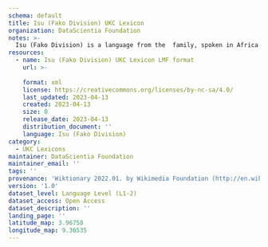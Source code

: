 ```yaml
---
schema: default
title: Isu (Fako Division) UKC Lexicon
organization: DataScientia Foundation
notes: >-
  Isu (Fako Division) is a language from the  family, spoken in Africa. The UKC Lexicon of Isu (Fako Division) is represented as a lexico-semantic network. It consists of words, word senses, synsets, as well as sense-level and synset-level relationships.
resources:
  - name: Isu (Fako Division) UKC Lexicon LMF format
    url: >-
      
    format: xml
    license: https://creativecommons.org/licenses/by-nc-sa/4.0/
    last_updated: 2023-04-13
    created: 2023-04-13
    size: 0
    release_date: 2023-04-13
    distribution_document: ''
    language: Isu (Fako Division)
category:
  - UKC Lexicons
maintainer: DataScientia Foundation
maintainer_email: ''
tags: ''
provenance: 'Wiktionary 2022.01. by Wikimedia Foundation (http://en.wiktionary.org); Princeton WordNet 2.1 by Princeton University (https://wordnet.princeton.edu)'
version: '1.0'
dataset_level: Language Level (L1-2)
dataset_access: Open Access
dataset_description: ''
landing_page: ''
latitude_map: 3.96758
longitude_map: 9.36535
---
```

